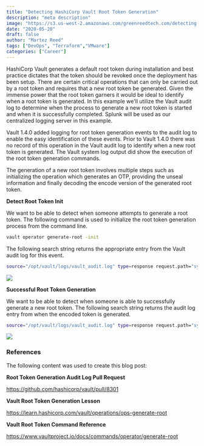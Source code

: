 ```yaml
---
title: "Detecting HashiCorp Vault Root Token Generation"
description: "meta description"
image: "https://s3.us-west-2.amazonaws.com/greenreedtech.com/detecting-hashicorp-vault-root-token-generation/vault_root_token_gen2fixed-1024x568.png"
date: "2020-05-20"
draft: false
author: "Martez Reed"
tags: ["DevOps", "Terraform","VMware"]
categories: ["Career"]
---
```


HashiCorp Vault generates a default root token during installation and best practice dictates that the token should be revoked once the deployment has been setup. There are certain critical operations that can only be carried out by a root token and requires that a new root token be generated. Given the immense power that the root token garners it would be ideal to identify when a root token is generated. In this example we'll utilize the Vault audit log to determine when the process to generate a new root token is started and when it is successfully completed. Splunk will be used as our centralized logging server in this example.

Vault 1.4.0 added logging for root token generation events to the audit log to enable the easy identification of these events. Prior to Vault 1.4.0 there was no record of this operation in the Vault audit log to identify when a new root token is generated. The Vault system log output did show the execution of the root token generation commands.

The generation of a new root token involves multiple steps such as initializing the operation which generates an OTP, providing the unseal information and finally decoding the encode version of the generated root token.

**Detect Root Token Init**

We want to be able to detect when someone attempts to generate a root token. The following command is used to initialize the root token generation process from the command line.

```bash
vault operator generate-root -init
```

The following search string returns the appropriate entry from the Vault audit log for this event.

```bash
source="/opt/vault/logs/vault_audit.log" type=response request.path="sys/generate-root/attempt" request.operation="update"
```

![](https://s3.us-west-2.amazonaws.com/greenreedtech.com/detecting-hashicorp-vault-root-token-generation/vault_root_token_gen_1-1024x538.png)

**Successful Root Token Generation**

We want to be able to detect when someone is able to successfully generate a new root token. The following search string returns the audit log entry from when the encoded token is generated.

```bash
source="/opt/vault/logs/vault_audit.log" type=response request.path="sys/generate-root/update" response.data.complete=true
```

![](https://s3.us-west-2.amazonaws.com/greenreedtech.com/detecting-hashicorp-vault-root-token-generation/vault_root_token_gen2fixed-1024x568.png)

### **References**

The following content was used to create this blog post:

**Root Token Generation Audit Log Pull Request**

https://github.com/hashicorp/vault/pull/8301

**Vault Root Token Generation Lesson**

https://learn.hashicorp.com/vault/operations/ops-generate-root

**Vault Root Token Command Reference**

https://www.vaultproject.io/docs/commands/operator/generate-root

